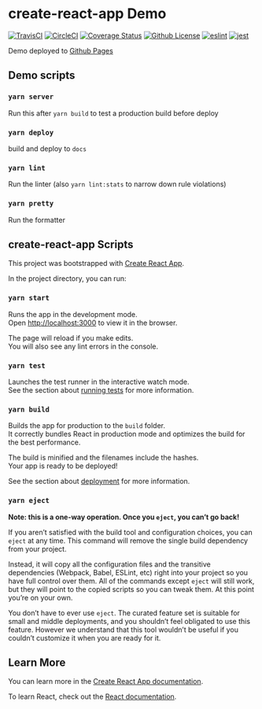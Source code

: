 # create-react-app Demo

[![TravisCI](https://img.shields.io/travis/patsissons/cra-demo/master.svg?label=TravisCI)](https://travis-ci.org/patsissons/cra-demo) [![CircleCI](https://img.shields.io/circleci/project/github/patsissons/cra-demo/master.svg?label=CircleCI)](https://circleci.com/gh/patsissons/cra-demo) [![Coverage Status](https://img.shields.io/coveralls/github/patsissons/cra-demo/master.svg)](https://coveralls.io/github/patsissons/cra-demo) [![Github License](https://img.shields.io/github/license/patsissons/cra-demo.svg)](https://github.com/patsissons/cra-demo/blob/master/LICENSE.md) [![eslint](https://img.shields.io/badge/eslint-Shopify-117D6B.svg)](https://github.com/Shopify/eslint-plugin-shopify) [![jest](https://jestjs.io/img/jest-badge.svg)](https://github.com/facebook/jest)

Demo deployed to [Github Pages](https://patsissons.github.io/cra-demo/)

## Demo scripts

### `yarn server`

Run this after `yarn build` to test a production build before deploy

### `yarn deploy`

build and deploy to `docs`

### `yarn lint`

Run the linter (also `yarn lint:stats` to narrow down rule violations)

### `yarn pretty`

Run the formatter

## create-react-app Scripts

This project was bootstrapped with [Create React App](https://github.com/facebook/create-react-app).

In the project directory, you can run:

### `yarn start`

Runs the app in the development mode.<br>
Open [http://localhost:3000](http://localhost:3000) to view it in the browser.

The page will reload if you make edits.<br>
You will also see any lint errors in the console.

### `yarn test`

Launches the test runner in the interactive watch mode.<br>
See the section about [running tests](https://facebook.github.io/create-react-app/docs/running-tests) for more information.

### `yarn build`

Builds the app for production to the `build` folder.<br>
It correctly bundles React in production mode and optimizes the build for the best performance.

The build is minified and the filenames include the hashes.<br>
Your app is ready to be deployed!

See the section about [deployment](https://facebook.github.io/create-react-app/docs/deployment) for more information.

### `yarn eject`

**Note: this is a one-way operation. Once you `eject`, you can’t go back!**

If you aren’t satisfied with the build tool and configuration choices, you can `eject` at any time. This command will remove the single build dependency from your project.

Instead, it will copy all the configuration files and the transitive dependencies (Webpack, Babel, ESLint, etc) right into your project so you have full control over them. All of the commands except `eject` will still work, but they will point to the copied scripts so you can tweak them. At this point you’re on your own.

You don’t have to ever use `eject`. The curated feature set is suitable for small and middle deployments, and you shouldn’t feel obligated to use this feature. However we understand that this tool wouldn’t be useful if you couldn’t customize it when you are ready for it.

## Learn More

You can learn more in the [Create React App documentation](https://facebook.github.io/create-react-app/docs/getting-started).

To learn React, check out the [React documentation](https://reactjs.org/).
